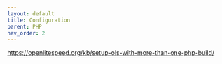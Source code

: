 ```yaml
---
layout: default
title: Configuration
parent: PHP
nav_order: 2
---
```


https://openlitespeed.org/kb/setup-ols-with-more-than-one-php-build/